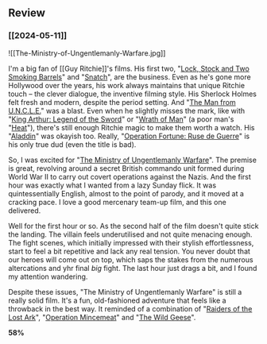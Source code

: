 ## Review

### [[2024-05-11]]

![[The-Ministry-of-Ungentlemanly-Warfare.jpg]]

I'm a big fan of [[Guy Ritchie]]'s films. His first two, "[Lock, Stock and Two Smoking Barrels](https://www.justwatch.com/uk/movie/lock-stock-and-two-smoking-barrels)" and "[Snatch](https://www.justwatch.com/uk/movie/snatch)", are the business. Even as he's gone more Hollywood over the years, his work always maintains that unique Ritchie touch – the clever dialogue, the inventive filming style. His Sherlock Holmes felt fresh and modern, despite the period setting. And "[The Man from U.N.C.L.E.](https://www.justwatch.com/uk/movie/the-man-from-u-n-c-l-e)" was a blast. Even when he slightly misses the mark, like with "[King Arthur: Legend of the Sword](https://www.justwatch.com/uk/movie/king-arthur-legend-of-the-sword)" or "[Wrath of Man](https://www.justwatch.com/uk/movie/wrath-of-man)" (a poor man's "[Heat](https://www.justwatch.com/uk/movie/heat)"), there's still enough Ritchie magic to make them worth a watch. His "[Aladdin](https://www.justwatch.com/uk/movie/aladdin-2019)" was okayish too. Really, "[Operation Fortune: Ruse de Guerre](https://www.justwatch.com/uk/movie/five-eyes)" is his only true dud (even the title is bad).

So, I was excited for "[The Ministry of Ungentlemanly Warfare](https://www.justwatch.com/uk/movie/the-ministry-of-ungentlemanly-warfare)". The premise is great, revolving around a secret British commando unit formed during World War II to carry out covert operations against the Nazis. And the first hour was exactly what I wanted from a lazy Sunday flick. It was quintessentially English, almost to the point of parody, and it moved at a cracking pace. I love a good mercenary team-up film, and this one delivered.

Well for the first hour or so. As the second half of the film doesn't quite stick the landing. The villain feels underutilised and not quite menacing enough. The fight scenes, which initially impressed with their stylish effortlessness, start to feel a bit repetitive and lack any real tension. You never doubt that our heroes will come out on top, which saps the stakes from the numerous altercations and yhr final *big* fight. The last hour just drags a bit, and I found my attention wandering.

Despite these issues, "The Ministry of Ungentlemanly Warfare" is still a really solid film. It's a fun, old-fashioned adventure that feels like a throwback in the best way. It reminded of a combination of "[Raiders of the Lost Ark](https://www.justwatch.com/uk/movie/raiders-of-the-lost-ark)", "[Operation Mincemeat](https://www.justwatch.com/uk/movie/operation-mincemeat)" and "[The Wild Geese](https://www.justwatch.com/uk/movie/the-wild-geese)".

**58%**